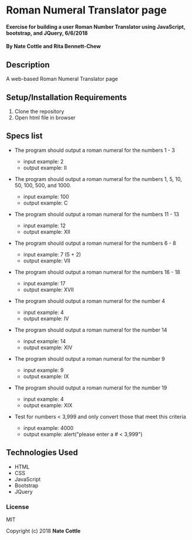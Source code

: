 # Roman Numeral Translator page

#### Exercise for building a user Roman Number Translator using JavaScript, bootstrap, and JQuery, 6/6/2018

#### By **Nate Cottle and Rita Bennett-Chew**

## Description

A web-based Roman Numeral Translator page

## Setup/Installation Requirements

1. Clone the repository
1. Open html file in browser

## Specs list

* The program should output a roman numeral for the numbers 1 - 3
  * input example: 2
  * output example: II

* The program should output a roman numeral for the numbers 1, 5, 10, 50, 100, 500, and 1000.
  * input example: 100
  * output example: C

* The program should output a roman numeral for the numbers 11 - 13
  * input example: 12
  * output example: XII

* The program should output a roman numeral for the numbers 6 - 8
  * input example: 7 (5 + 2)
  * output example: VII

* The program should output a roman numeral for the numbers 16 - 18
  * input example: 17
  * output example: XVII

* The program should output a roman numeral for the number 4
  * input example: 4
  * output example: IV

* The program should output a roman numeral for the number 14
  * input example: 14
  * output example: XIV

* The program should output a roman numeral for the number 9
  * input example: 9
  * output example: IX

* The program should output a roman numeral for the number 19
  * input example: 4
  * output example: XIX

* Test for numbers < 3,999 and only convert those that meet this criteria
  * input example: 4000
  * output example: alert("please enter a # < 3,999")

## Technologies Used

* HTML
* CSS
* JavaScript
* Bootstrap
* JQuery

### License

MIT

Copyright (c) 2018 **Nate Cottle**
